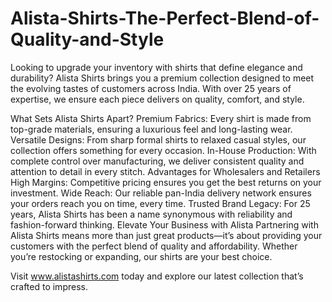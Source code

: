 # Alista-Shirts-The-Perfect-Blend-of-Quality-and-Style
Looking to upgrade your inventory with shirts that define elegance and durability? Alista Shirts brings you a premium collection designed to meet the evolving tastes of customers across India. With over 25 years of expertise, we ensure each piece delivers on quality, comfort, and style.

What Sets Alista Shirts Apart?
Premium Fabrics: Every shirt is made from top-grade materials, ensuring a luxurious feel and long-lasting wear.
Versatile Designs: From sharp formal shirts to relaxed casual styles, our collection offers something for every occasion.
In-House Production: With complete control over manufacturing, we deliver consistent quality and attention to detail in every stitch.
Advantages for Wholesalers and Retailers
High Margins: Competitive pricing ensures you get the best returns on your investment.
Wide Reach: Our reliable pan-India delivery network ensures your orders reach you on time, every time.
Trusted Brand Legacy: For 25 years, Alista Shirts has been a name synonymous with reliability and fashion-forward thinking.
Elevate Your Business with Alista
Partnering with Alista Shirts means more than just great products—it’s about providing your customers with the perfect blend of quality and affordability. Whether you’re restocking or expanding, our shirts are your best choice.

Visit www.alistashirts.com today and explore our latest collection that’s crafted to impress.
